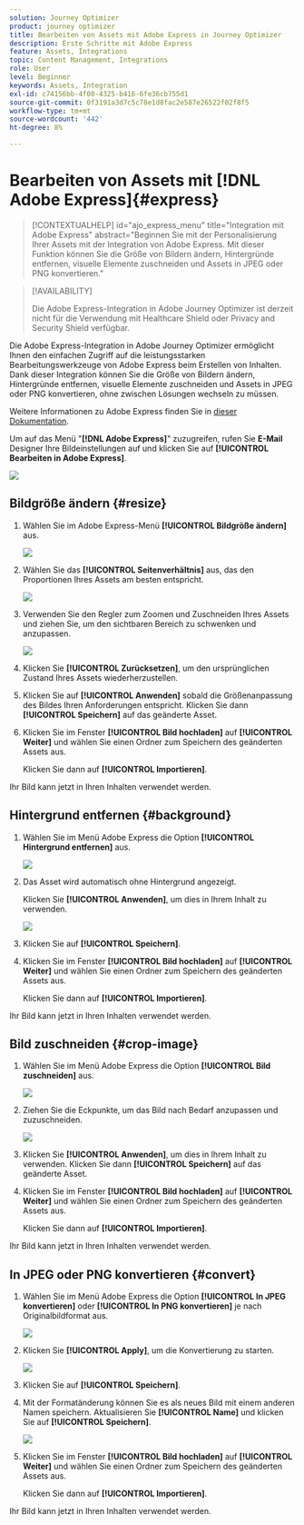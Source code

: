 ```yaml
---
solution: Journey Optimizer
product: journey optimizer
title: Bearbeiten von Assets mit Adobe Express in Journey Optimizer
description: Erste Schritte mit Adobe Express
feature: Assets, Integrations
topic: Content Management, Integrations
role: User
level: Beginner
keywords: Assets, Integration
exl-id: c74156bb-4f00-4325-b416-6fe36cb755d1
source-git-commit: 0f3191a3d7c5c78e1d8fac2e587e26522f02f8f5
workflow-type: tm+mt
source-wordcount: '442'
ht-degree: 8%

---
```


# Bearbeiten von Assets mit [!DNL Adobe Express]{#express}

>[!CONTEXTUALHELP]
>id="ajo_express_menu"
>title="Integration mit Adobe Express"
>abstract="Beginnen Sie mit der Personalisierung Ihrer Assets mit der Integration von Adobe Express. Mit dieser Funktion können Sie die Größe von Bildern ändern, Hintergründe entfernen, visuelle Elemente zuschneiden und Assets in JPEG oder PNG konvertieren."

>[!AVAILABILITY]
>
>Die Adobe Express-Integration in Adobe Journey Optimizer ist derzeit nicht für die Verwendung mit Healthcare Shield oder Privacy and Security Shield verfügbar.

Die Adobe Express-Integration in Adobe Journey Optimizer ermöglicht Ihnen den einfachen Zugriff auf die leistungsstarken Bearbeitungswerkzeuge von Adobe Express beim Erstellen von Inhalten. Dank dieser Integration können Sie die Größe von Bildern ändern, Hintergründe entfernen, visuelle Elemente zuschneiden und Assets in JPEG oder PNG konvertieren, ohne zwischen Lösungen wechseln zu müssen.

Weitere Informationen zu Adobe Express finden Sie in [dieser Dokumentation](https://helpx.adobe.com/de/express/user-guide.html).

Um auf das Menü &quot;**[!DNL Adobe Express]**&quot; zuzugreifen, rufen Sie **E-Mail** Designer Ihre Bildeinstellungen auf und klicken Sie auf **[!UICONTROL Bearbeiten in Adobe Express]**.

![](assets/express_1.png)

## Bildgröße ändern {#resize}

1. Wählen Sie im Adobe Express-Menü **[!UICONTROL Bildgröße ändern]** aus.

   ![](assets/express-resize-1.png)

1. Wählen Sie das **[!UICONTROL Seitenverhältnis]** aus, das den Proportionen Ihres Assets am besten entspricht.

   ![](assets/express-resize-2.png)

1. Verwenden Sie den Regler zum Zoomen und Zuschneiden Ihres Assets und ziehen Sie, um den sichtbaren Bereich zu schwenken und anzupassen.

   ![](assets/express-resize-3.png)

1. Klicken Sie **[!UICONTROL Zurücksetzen]**, um den ursprünglichen Zustand Ihres Assets wiederherzustellen.

1. Klicken Sie auf **[!UICONTROL Anwenden]** sobald die Größenanpassung des Bildes Ihren Anforderungen entspricht. Klicken Sie dann **[!UICONTROL Speichern]** auf das geänderte Asset.

1. Klicken Sie im Fenster **[!UICONTROL Bild hochladen]** auf **[!UICONTROL Weiter]** und wählen Sie einen Ordner zum Speichern des geänderten Assets aus.

   Klicken Sie dann auf **[!UICONTROL Importieren]**.

Ihr Bild kann jetzt in Ihren Inhalten verwendet werden.

## Hintergrund entfernen {#background}

1. Wählen Sie im Menü Adobe Express die Option **[!UICONTROL Hintergrund entfernen]** aus.

   ![](assets/express-background-1.png)

1. Das Asset wird automatisch ohne Hintergrund angezeigt.

   Klicken Sie **[!UICONTROL Anwenden]**, um dies in Ihrem Inhalt zu verwenden.

   ![](assets/express-background-2.png)

1. Klicken Sie auf **[!UICONTROL Speichern]**.

1. Klicken Sie im Fenster **[!UICONTROL Bild hochladen]** auf **[!UICONTROL Weiter]** und wählen Sie einen Ordner zum Speichern des geänderten Assets aus.

   Klicken Sie dann auf **[!UICONTROL Importieren]**.

Ihr Bild kann jetzt in Ihren Inhalten verwendet werden.

## Bild zuschneiden {#crop-image}

1. Wählen Sie im Menü Adobe Express die Option **[!UICONTROL Bild zuschneiden]** aus.

   ![](assets/express-crop-1.png)

1. Ziehen Sie die Eckpunkte, um das Bild nach Bedarf anzupassen und zuzuschneiden.

   ![](assets/express-crop-2.png)

1. Klicken Sie **[!UICONTROL Anwenden]**, um dies in Ihrem Inhalt zu verwenden. Klicken Sie dann **[!UICONTROL Speichern]** auf das geänderte Asset.

1. Klicken Sie im Fenster **[!UICONTROL Bild hochladen]** auf **[!UICONTROL Weiter]** und wählen Sie einen Ordner zum Speichern des geänderten Assets aus.

   Klicken Sie dann auf **[!UICONTROL Importieren]**.

Ihr Bild kann jetzt in Ihren Inhalten verwendet werden.

## In JPEG oder PNG konvertieren {#convert}

1. Wählen Sie im Menü Adobe Express die Option **[!UICONTROL In JPEG konvertieren]** oder **[!UICONTROL In PNG konvertieren]** je nach Originalbildformat aus.

   ![](assets/express-convert-1.png)

1. Klicken Sie **[!UICONTROL Apply]**, um die Konvertierung zu starten.

   ![](assets/express-convert-2.png)

1. Klicken Sie auf **[!UICONTROL Speichern]**.

1. Mit der Formatänderung können Sie es als neues Bild mit einem anderen Namen speichern. Aktualisieren Sie **[!UICONTROL Name]** und klicken Sie auf **[!UICONTROL Speichern]**.

   ![](assets/express-convert-3.png)

1. Klicken Sie im Fenster **[!UICONTROL Bild hochladen]** auf **[!UICONTROL Weiter]** und wählen Sie einen Ordner zum Speichern des geänderten Assets aus.

   Klicken Sie dann auf **[!UICONTROL Importieren]**.

Ihr Bild kann jetzt in Ihren Inhalten verwendet werden.
